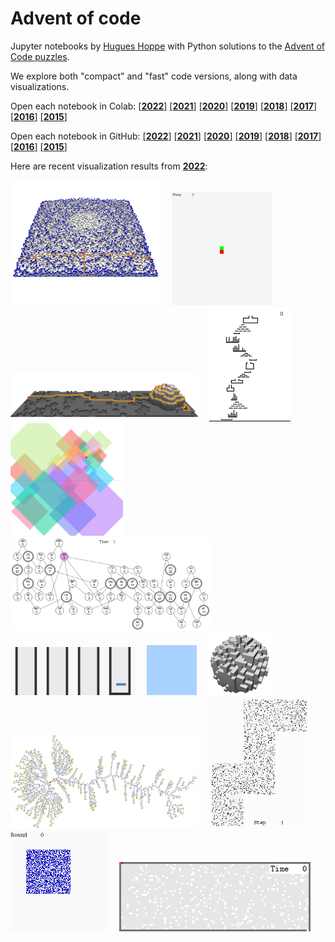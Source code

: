 # Advent of code

Jupyter notebooks by [Hugues Hoppe](http://hhoppe.com/) with Python solutions to the
[Advent of Code puzzles](https://adventofcode.com/).

We explore both "compact" and "fast" code versions, along with data visualizations.

Open each notebook in Colab:
[[**2022**]](https://colab.research.google.com/github/hhoppe/advent_of_code/blob/main/2022/advent_of_code_2022.ipynb)
[[**2021**]](https://colab.research.google.com/github/hhoppe/advent_of_code/blob/main/2021/advent_of_code_2021.ipynb)
[[**2020**]](https://colab.research.google.com/github/hhoppe/advent_of_code/blob/main/2020/advent_of_code_2020.ipynb)
[[**2019**]](https://colab.research.google.com/github/hhoppe/advent_of_code/blob/main/2019/advent_of_code_2019.ipynb)
[[**2018**]](https://colab.research.google.com/github/hhoppe/advent_of_code/blob/main/2018/advent_of_code_2018.ipynb)
[[**2017**]](https://colab.research.google.com/github/hhoppe/advent_of_code/blob/main/2017/advent_of_code_2017.ipynb)
[[**2016**]](https://colab.research.google.com/github/hhoppe/advent_of_code/blob/main/2016/advent_of_code_2016.ipynb)
[[**2015**]](https://colab.research.google.com/github/hhoppe/advent_of_code/blob/main/2015/advent_of_code_2015.ipynb)

Open each notebook in GitHub:
[[**2022**]](https://github.com/hhoppe/advent_of_code/blob/main/2022/advent_of_code_2022.ipynb)
[[**2021**]](https://github.com/hhoppe/advent_of_code/blob/main/2021/advent_of_code_2021.ipynb)
[[**2020**]](https://github.com/hhoppe/advent_of_code/blob/main/2020/advent_of_code_2020.ipynb)
[[**2019**]](https://github.com/hhoppe/advent_of_code/blob/main/2019/advent_of_code_2019.ipynb)
[[**2018**]](https://github.com/hhoppe/advent_of_code/blob/main/2018/advent_of_code_2018.ipynb)
[[**2017**]](https://github.com/hhoppe/advent_of_code/blob/main/2017/advent_of_code_2017.ipynb)
[[**2016**]](https://github.com/hhoppe/advent_of_code/blob/main/2016/advent_of_code_2016.ipynb)
[[**2015**]](https://github.com/hhoppe/advent_of_code/blob/main/2015/advent_of_code_2015.ipynb)

Here are recent visualization results from
[**2022**](https://github.com/hhoppe/advent_of_code/blob/main/2022/advent_of_code_2022.ipynb):

<img src="https://github.com/hhoppe/advent_of_code/raw/main/2022/results/day08e.gif" width="240">&emsp;
<img src="https://github.com/hhoppe/advent_of_code/raw/main/2022/results/day09b.gif" width="160">&emsp;
<img src="https://github.com/hhoppe/advent_of_code/raw/main/2022/results/day12c.gif" width="300">&emsp;
<img src="https://github.com/hhoppe/advent_of_code/raw/main/2022/results/day14.gif" width="130">&emsp;
<img src="https://github.com/hhoppe/advent_of_code/raw/main/2022/results/day15b.gif" width="180">&emsp;
<img src="https://github.com/hhoppe/advent_of_code/raw/main/2022/results/day16b.gif" width="320">&emsp;
<img src="https://github.com/hhoppe/advent_of_code/raw/main/2022/results/day17.gif" width="200">&emsp;
<img src="https://github.com/hhoppe/advent_of_code/raw/main/2022/results/day18a.gif" width="80">&emsp;
<img src="https://github.com/hhoppe/advent_of_code/raw/main/2022/results/day18c.gif" width="100">&emsp;
<img src="https://github.com/hhoppe/advent_of_code/raw/main/2022/results/day21b.png" width="300">&emsp;
<img src="https://github.com/hhoppe/advent_of_code/raw/main/2022/results/day22.gif" width="160">&emsp;
<img src="https://github.com/hhoppe/advent_of_code/raw/main/2022/results/day23.gif" width="156">&emsp;
<img src="https://github.com/hhoppe/advent_of_code/raw/main/2022/results/day24c.gif" width="306">
